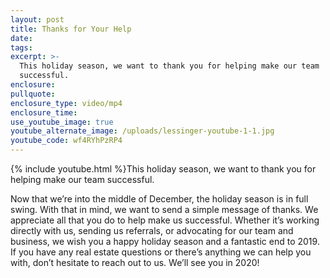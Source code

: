 ```yaml
---
layout: post
title: Thanks for Your Help
date:
tags:
excerpt: >-
  This holiday season, we want to thank you for helping make our team
  successful.
enclosure:
pullquote:
enclosure_type: video/mp4
enclosure_time:
use_youtube_image: true
youtube_alternate_image: /uploads/lessinger-youtube-1-1.jpg
youtube_code: wf4RYhPzRP4
---
```


{% include youtube.html %}This holiday season, we want to thank you for helping make our team successful.

Now that we’re into the middle of December, the holiday season is in full swing. With that in mind, we want to send a simple message of thanks. We appreciate all that you do to help make us successful. Whether it’s working directly with us, sending us referrals, or advocating for our team and business, we wish you a happy holiday season and a fantastic end to 2019. If you have any real estate questions or there’s anything we can help you with, don’t hesitate to reach out to us. We’ll see you in 2020\!